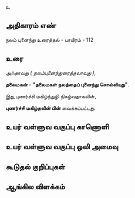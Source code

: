 உ


## அதிகாரம் எண்

நலம் புனைந்து உரைத்தல் - பாயிரம் - 112	
## உரை

அஃதாவது _( நலம்புனைந்துரைத்தலாவது )_,  

**தலைமகன் - "தலைமகள் நலத்தைப் புனைந்து சொல்லியது"**.  

இது,புணர்ச்சி மகிழ்ந்துழி நிகழ்வதாகலின்,

**புணர்ச்சி மகிழ்தலின் பின்** வைக்கப்பட்டது.

## உயர் வள்ளுவ வகுப்பு காணொளி


## உயர் வள்ளுவ வகுப்பு ஒலி அமைவு 


## கூடுதல் குறிப்புகள்


## ஆங்கில விளக்கம்

